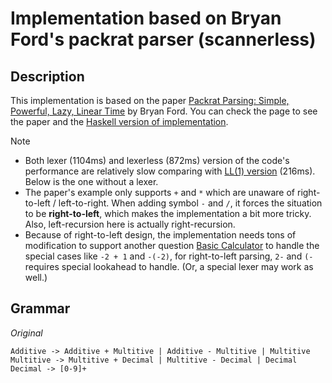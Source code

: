 # Implementation based on Bryan Ford's packrat parser (scannerless)

## Description

This implementation is based on the paper [Packrat Parsing: Simple, Powerful, Lazy, Linear Time](https://pdos.lcs.mit.edu/~baford/packrat/icfp02/) by Bryan Ford. You can check the page to see the paper and the [Haskell version of implementation](https://pdos.lcs.mit.edu/~baford/packrat/icfp02/ArithPackrat.hs).

Note
- Both lexer (1104ms) and lexerless (872ms) version of the code's performance are relatively slow comparing with [LL(1) version](https://leetcode.com/problems/basic-calculator-ii/discuss/1022609/python-lexer-ll1-parser-with-parsing-table) (216ms). Below is the one without a lexer.
- The paper's example only supports `+` and `*` which are unaware of right-to-left / left-to-right. When adding symbol `-` and `/`, it forces the situation to be **right-to-left**, which makes the implementation a bit more tricky. Also, left-recursion here is actually right-recursion.
- Because of right-to-left design, the implementation needs tons of modification to support another question [Basic Calculator](https://leetcode.com/problems/basic-calculator/) to handle the special cases like `-2 + 1` and `-(-2)`, for right-to-left parsing, `2-` and `(-` requires special lookahead to handle. (Or, a special lexer may work as well.) 

## Grammar

*Original*
```
Additive -> Additive + Multitive | Additive - Multitive | Multitive
Multitive -> Multitive + Decimal | Multitive - Decimal | Decimal
Decimal -> [0-9]+
```
